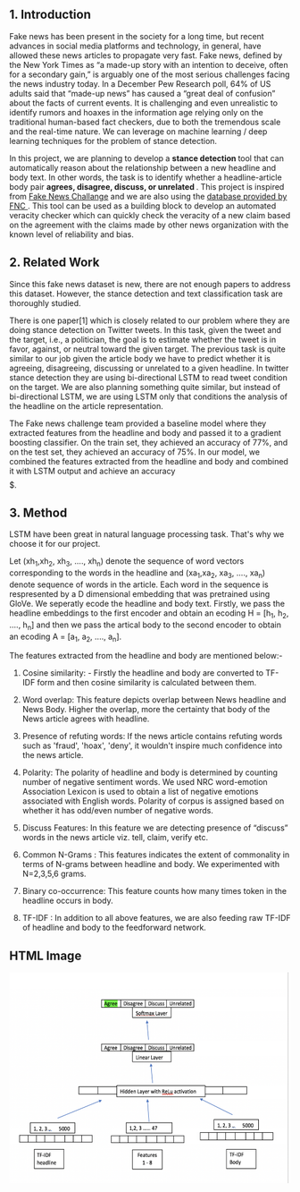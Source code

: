 ## 1. Introduction
Fake news has been present in the society for a long time, but recent advances in social media platforms and technology, in general, have allowed these news articles to propagate very fast. Fake news, defined by the New York Times as “a made-up story with an intention to deceive, often for a secondary gain,” is arguably one of the most serious challenges facing the news industry today. In a December Pew Research poll, 64% of US adults said that “made-up news” has caused a “great deal of confusion” about the facts of current events. It is challenging and even unrealistic to identify rumors and hoaxes in the information age relying only on the traditional human-based fact checkers, due to both the tremendous scale and the real-time nature. We can leverage on
machine learning / deep learning techniques for the problem of stance detection.

In this project, we are planning to develop a <b> stance detection </b> tool that can automatically reason about the relationship between a new headline and body text. In other words, the task is to identify whether a headline-article body pair <b> agrees, disagree, discuss, or unrelated </b>. This project is inspired from  <a href="http://www.fakenewschallenge.org/">Fake News Challange</a> and we are also using the <a href="https://github.com/FakeNewsChallenge/fnc-1"> database provided by FNC </a>. 
This tool can be used as a building block to develop an automated veracity checker which can quickly check the veracity of a new claim based on the agreement with the claims made by other news organization with the known level of reliability and bias.

## 2. Related Work
Since this fake news dataset is new, there are not enough papers to address this dataset. However, the stance detection and text classification task are thoroughly studied.

There is one paper[1] which is closely related to our problem where they are doing stance detection on Twitter tweets. In this task, given the tweet and the target, i.e., a politician, the goal is to estimate whether the tweet is in favor, against, or neutral toward the given target. The previous task is quite similar to our job given the article body we have to predict whether it is agreeing, disagreeing, discussing or unrelated to a given headline. In twitter stance detection they are using bi-directional LSTM to read tweet condition on the target. We are also planning something quite similar, but instead of bi-directional LSTM, we are using LSTM only that conditions the analysis of the headline on the article representation.

The Fake news challenge team provided a baseline model where they extracted features from the headline and body and passed it to a gradient boosting classifier. On the train set, they achieved an accuracy of 77%, and on the test set, they achieved an accuracy of 75%.  In our model, we combined the features extracted from the headline and body and combined it with LSTM output and achieve an accuracy $$$$$.

## 3. Method

LSTM have been great in natural language processing task. That's why we choose it for our project.

Let (xh<sub>1</sub>,xh<sub>2</sub>, xh<sub>3</sub>, ...., xh<sub>n</sub>) denote the sequence of word vectors corresponding to the words in the headline and (xa<sub>1</sub>,xa<sub>2</sub>, xa<sub>3</sub>, ...., xa<sub>n</sub>) denote sequence of words in the article. Each word in the sequence is respresented by a D dimensional embedding that was pretrained using GloVe. We seperatly ecode the headline and body text. Firstly, we pass the headline embeddings to the first encoder and obtain an ecoding H = [h<sub>1</sub>, h<sub>2</sub>, ...., h<sub>n</sub>] and then we pass the artical body to the second encoder to obtain an ecoding A = [a<sub>1</sub>, a<sub>2</sub>, ...., a<sub>n</sub>].

The features extracted from the headline and body are mentioned below:- 
1. Cosine similarity: -  Firstly the headline and body are converted to TF-IDF form and then cosine similarity is calculated between them.
2. Word overlap: This feature depicts overlap between News headline and News Body. Higher the overlap, more the certainty that body of the News article agrees with headline. 

3. Presence of refuting words: If the news article contains refuting words such as 'fraud', 'hoax', 'deny', it wouldn't inspire much confidence into the news article. 

4. Polarity: The polarity of headline and body is determined by counting number of negative sentiment words. We used NRC word-emotion Association Lexicon is used to obtain a list of negative emotions associated with English words. Polarity of corpus is assigned based on whether it has odd/even number of negative words. 

5. Discuss Features: In this feature we are detecting presence of “discuss” words in the news article viz. tell, claim, verify etc. 

6. Common N-Grams : This features indicates the extent of commonality in terms of N-grams between headline and body.  We experimented with N=2,3,5,6 grams.

7. Binary co-occurrence: This feature counts how many times token in the headline occurs in body. 

8. TF-IDF : In addition to all above features, we are also feeding raw TF-IDF of headline and body to the feedforward network.  


<h2>HTML Image</h2>
<img src="https://github.com/amraw/Fake-News-Busters/blob/master/fnc-1-master/feed1.png" alt="Mountain View" width="500" height="377">

